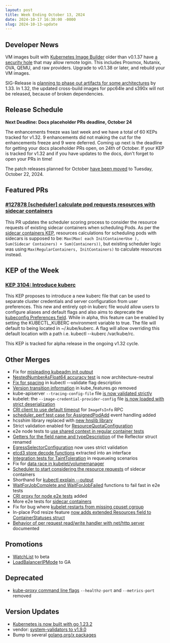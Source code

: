 ```yaml
---
layout: post
title: Week Ending October 13, 2024
date: 2024-10-17 16:30:00 -0000
slug: 2024-10-13-update
---
```


## Developer News

VM images built with [Kubernetes Image Builder](https://github.com/kubernetes-sigs/image-builder) older than v0.1.37 have [a security hole](https://github.com/kubernetes/kubernetes/issues/128007) that may allow remote login.  This includes Proxmox, Nutanix, OVA, QEMU, and raw providers.  Upgrade to v0.1.38 or later, and rebuild your VM images.

SIG-Release is [planning to phase out artifacts for some architectures](https://groups.google.com/a/kubernetes.io/g/dev/c/12uRwQIi51U) by 1.33.  In 1.32, the updated cross-build images for ppc64le and s390x will not be released, because of broken dependencies.

## Release Schedule

**Next Deadline: Docs placeholder PRs deadline, October 24**

The enhancements freeze was last week and we have a total of 60 KEPs tracked for v1.32. 9 enhancements did not making the cut for the enhancements freeze and 9 were deferred. Coming up next is the deadline for getting your docs placeholder PRs open, on 24th of October. If your KEP is tracked for v1.32 and if you have updates to the docs, don't forget to open your PRs in time!

The patch releases planned for October [have been moved](https://groups.google.com/a/kubernetes.io/g/dev/c/ycnFVQwOlz8) to Tuesday, October 22, 2024.

## Featured PRs

### [#127878 [scheduler] calculate pod requests resources with sidecar containers](https://github.com/kubernetes/kubernetes/pull/127878)

This PR updates the scheduler scoring process to consider the resource requests of existing sidecar containers when scheduling Pods. As per the [sidecar containers KEP](https://github.com/kubernetes/enhancements/blob/master/keps/sig-node/753-sidecar-containers/README.md#resources-calculation-for-scheduling-and-pod-admission), resources calculations for scheduling pods with sidecars is supposed to be: `Max(Max( each InitContainerUse ), Sum(Sidecar Containers) + Sum(Containers))`, but existing scheduler logic was using `Max(RegularContainers, InitContainers)` to calculate resources instead.

## KEP of the Week

### [KEP 3104: Introduce kuberc](https://github.com/kubernetes/enhancements/blob/master/keps/sig-cli/3104-introduce-kuberc/README.md)

This KEP proposes to introduce a new kuberc file that can be used to separate cluster credentials and server configuration from user preferences. This new and entirely opt-in kuberc file would allow users to configure aliases and default flags and also aims to deprecate the [kubeconfig Preferences field](https://github.com/kubernetes/kubernetes/blob/4b024fc4eeb4a3eeb831e7fddec52b83d0b072df/staging/src/k8s.io/client-go/tools/clientcmd/api/v1/types.go#L40). While in alpha, this feature can be enabled by setting the KUBECTL_KUBERC environment variable to true. The file will default to being located in ~/.kube/kuberc. A flag will allow overriding this default location with a path i.e. kubectl --kuberc /var/kube/rc.

This KEP is tracked for alpha release in the ongoing v1.32 cycle.

## Other Merges

* Fix for [misleading kubeadm init output](https://github.com/kubernetes/kubernetes/pull/128118)
* [NestedNumberAsFloat64 accuracy test](https://github.com/kubernetes/kubernetes/pull/128099) is now architecture-neutral
* [Fix for spacing](https://github.com/kubernetes/kubernetes/pull/128081) in kubectl --validate flag description
* [Version transition information](https://github.com/kubernetes/kubernetes/pull/128076) in kube_features.go removed
* kube-apiserver `--tracing-config-file` file [is now validated strictly](https://github.com/kubernetes/kubernetes/pull/128073)
* kubelet: the `--image-credential-provider-config` file [is now loaded with strict deserialization](https://github.com/kubernetes/kubernetes/pull/128062)
* [CRI client to use default timeout](https://github.com/kubernetes/kubernetes/pull/128052) for `ImageFsInfo` RPC
* [scheduler_perf test case for AssignedPodAdd](https://github.com/kubernetes/kubernetes/pull/128050) event handling added
* hcsshim library replaced with [new hnslib library](https://github.com/kubernetes/kubernetes/pull/128045)
* Strict validation enabled for [ResourceQuotaConfiguration](https://github.com/kubernetes/kubernetes/pull/128038)
* e2e node tests to [use shared context in regular container tests](https://github.com/kubernetes/kubernetes/pull/128037)
* [Getters for the field name and typeDescription](https://github.com/kubernetes/kubernetes/pull/128035) of the Reflector struct renamed
* [EgressSelectorConfiguration](https://github.com/kubernetes/kubernetes/pull/128011) now uses strict validation
* [etcd3 store decode functions](https://github.com/kubernetes/kubernetes/pull/127982) extracted into an interface
* [Integration tests for TaintToleration](https://github.com/kubernetes/kubernetes/pull/127923) in requeueing scenarios
* Fix for [data race in kubelet/volumemanager](https://github.com/kubernetes/kubernetes/pull/127919)
* [Scheduler to start considering the resource requests](https://github.com/kubernetes/kubernetes/pull/127878) of sidecar containers
* Shorthand for [kubectl explain --output](https://github.com/kubernetes/kubernetes/pull/127869)
* [WaitForJobComplete and WaitForJobFailed](https://github.com/kubernetes/kubernetes/pull/127695) functions to fail fast in e2e tests
* [CRI proxy for node e2e tests](https://github.com/kubernetes/kubernetes/pull/127495) added
* More e2e tests for [sidecar containers](https://github.com/kubernetes/kubernetes/pull/127221)
* Fix for bug where [kubelet restarts from missing cpuset cgroup](https://github.com/kubernetes/kubernetes/pull/125923)
* In-place Pod resize feature [now adds extended Resources field to ContainerStatuses struct](https://github.com/kubernetes/kubernetes/pull/124227)
* [Behavior of per request read/write handler with net/http server](https://github.com/kubernetes/kubernetes/pull/122923) documented

## Promotions

* [WatchList](https://github.com/kubernetes/kubernetes/pull/128053) to beta
* [LoadBalancerIPMode](https://github.com/kubernetes/kubernetes/pull/127348) to GA

## Deprecated
 
* [kube-proxy command line flags](https://github.com/kubernetes/kubernetes/pull/127930) `--healthz-port` and `--metrics-port` removed

## Version Updates

* [Kubernetes is now built with go 1.23.2](https://github.com/kubernetes/kubernetes/pull/128110)
* vendor: [system-validators to v1.9.0](https://github.com/kubernetes/kubernetes/pull/128149)
* Bump to several [golang.org/x packages](https://github.com/kubernetes/kubernetes/pull/127998)
